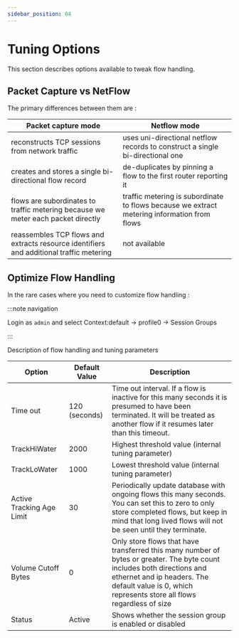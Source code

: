 ```yaml
---
sidebar_position: 04
---
```


# Tuning Options

This section describes options available to tweak flow handling.

## Packet Capture vs NetFlow

The primary differences between them are :

| Packet capture mode   | Netflow mode    |
| ---------------------- | ------------ |
| reconstructs TCP sessions from network traffic | uses uni-directional netflow records to construct a single bi-directional one |
| creates and stores a single bi-directional flow record | de-duplicates by pinning a flow to the first router reporting it |
| flows are subordinates to traffic metering because we meter each packet directly  | traffic metering is subordinate to flows because we extract metering information from flows |
| reassembles TCP flows and extracts resource identifiers and additional traffic metering | not available  |

## Optimize Flow Handling

In the rare cases where you need to customize flow handling :

:::note navigation

Login as `admin` and select Context:default -> profile0 -> Session
Groups

:::

Description of flow handling and tuning parameters

| Option                    | Default Value | Description  |
| ------------------------- | ------------- | ------- |
| Time out                  | 120 (seconds) | Time out interval. If a flow is inactive for this many seconds it is presumed to have been terminated. It will be treated as another flow if it resumes later than this timeout. |
| TrackHiWater              | 2000          | Highest threshold value (internal tuning parameter)  |
| TrackLoWater              | 1000          | Lowest threshold value (internal tuning parameter)  |
| Active Tracking Age Limit | 30            | Periodically update database with ongoing flows this many seconds. You can set this to zero to only store completed flows, but keep in mind that long lived flows will not be seen until they terminate.   |
| Volume Cutoff Bytes       | 0             | Only store flows that have transferred this many number of bytes or greater. The byte count includes both directions and ethernet and ip headers. The default value is 0, which represents store all flows regardless of size |
| Status                    | Active        | Shows whether the session group is enabled or disabled |
